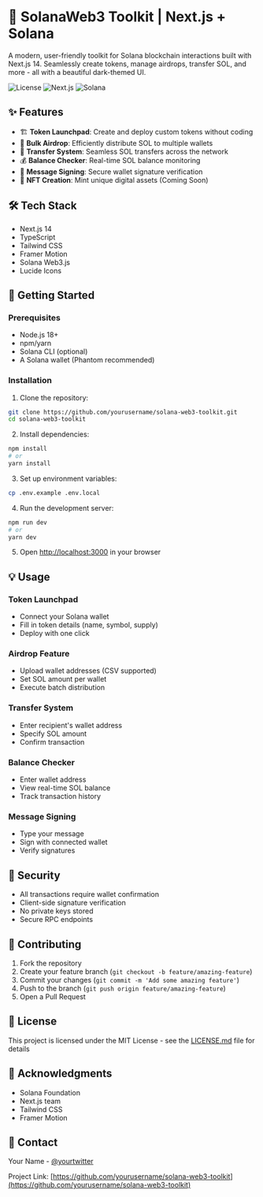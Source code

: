 # 🚀 SolanaWeb3 Toolkit | Next.js + Solana

A modern, user-friendly toolkit for Solana blockchain interactions built with Next.js 14. Seamlessly create tokens, manage airdrops, transfer SOL, and more - all with a beautiful dark-themed UI.

![License](https://img.shields.io/badge/license-MIT-blue.svg)
![Next.js](https://img.shields.io/badge/Next.js-14-black)
![Solana](https://img.shields.io/badge/Solana-Web3-purple)

## ✨ Features

- 🏗️ **Token Launchpad**: Create and deploy custom tokens without coding
- 💸 **Bulk Airdrop**: Efficiently distribute SOL to multiple wallets
- 💱 **Transfer System**: Seamless SOL transfers across the network
- 💰 **Balance Checker**: Real-time SOL balance monitoring
- 📝 **Message Signing**: Secure wallet signature verification
- 🎨 **NFT Creation**: Mint unique digital assets (Coming Soon)

## 🛠️ Tech Stack

- Next.js 14
- TypeScript
- Tailwind CSS
- Framer Motion
- Solana Web3.js
- Lucide Icons

## 🚀 Getting Started

### Prerequisites

- Node.js 18+
- npm/yarn
- Solana CLI (optional)
- A Solana wallet (Phantom recommended)

### Installation

1. Clone the repository:

```bash
git clone https://github.com/yourusername/solana-web3-toolkit.git
cd solana-web3-toolkit
```

2. Install dependencies:

```bash
npm install
# or
yarn install
```

3. Set up environment variables:

```bash
cp .env.example .env.local
```

4. Run the development server:

```bash
npm run dev
# or
yarn dev
```

5. Open [http://localhost:3000](http://localhost:3000) in your browser

## 💡 Usage

### Token Launchpad

- Connect your Solana wallet
- Fill in token details (name, symbol, supply)
- Deploy with one click

### Airdrop Feature

- Upload wallet addresses (CSV supported)
- Set SOL amount per wallet
- Execute batch distribution

### Transfer System

- Enter recipient's wallet address
- Specify SOL amount
- Confirm transaction

### Balance Checker

- Enter wallet address
- View real-time SOL balance
- Track transaction history

### Message Signing

- Type your message
- Sign with connected wallet
- Verify signatures

## 🔐 Security

- All transactions require wallet confirmation
- Client-side signature verification
- No private keys stored
- Secure RPC endpoints

## 🤝 Contributing

1. Fork the repository
2. Create your feature branch (`git checkout -b feature/amazing-feature`)
3. Commit your changes (`git commit -m 'Add some amazing feature'`)
4. Push to the branch (`git push origin feature/amazing-feature`)
5. Open a Pull Request

## 📝 License

This project is licensed under the MIT License - see the [LICENSE.md](LICENSE.md) file for details

## 🙏 Acknowledgments

- Solana Foundation
- Next.js team
- Tailwind CSS
- Framer Motion

## 📧 Contact

Your Name - [@yourtwitter](https://twitter.com/yourtwitter)

Project Link: [https://github.com/yourusername/solana-web3-toolkit](https://github.com/yourusername/solana-web3-toolkit)
